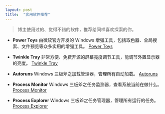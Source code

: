 ```yaml
---
layout: post
title:  "实用软件推荐"
---
```


> 博主使用过的、觉得不错的软件，推荐给同样喜欢探索的你。

* **Power Toys** 由微软官方开发的 Windows 增强工具，包括取色器、全局搜索、文件预览等众多实用的增强工具。
[Power Toys](https://docs.microsoft.com/en-us/windows/powertoys/)

* **Twinkle Tray** 非常方便、免费开源的屏幕亮度调节工具，能调节外置显示器的亮度。
[Twinkle Tray](https://github.com/xanderfrangos/twinkle-tray)

* **Autoruns** Windows 三板斧之加载管理器，管理所有自动加载。
[Autoruns](https://docs.microsoft.com/en-us/sysinternals/downloads/autoruns)

* **Process Monitor** Windows 三板斧之任务监测器，查看系统当前在做什么。
[Process Monitor](https://docs.microsoft.com/en-us/sysinternals/downloads/procmon)

* **Process Explorer** Windows 三板斧之任务管理器，管理所有运行的任务。
[Process Explorer](https://docs.microsoft.com/en-us/sysinternals/downloads/process-explorer)
